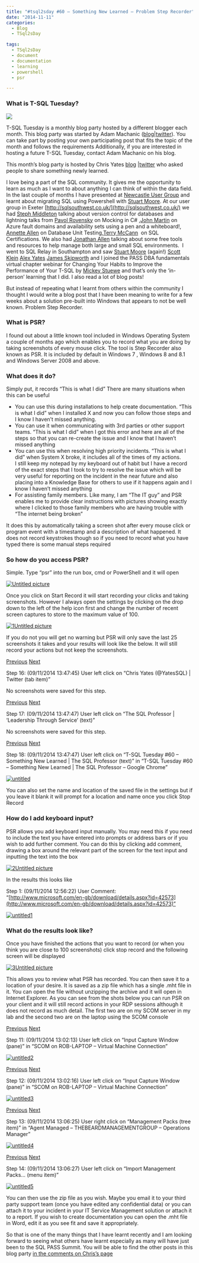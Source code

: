 ```yaml
---
title: "#tsql2sday #60 – Something New Learned – Problem Step Recorder"
date: "2014-11-11" 
categories:
  - Blog
  - TSql2sDay

tags:
  - TSql2sDay
  - document
  - documentation
  - learning
  - powershell
  - psr

---
```

### What is T-SQL Tuesday?

[![](https://chrisyatessql.files.wordpress.com/2012/10/sql-tuesday1.jpg)](http://chrisyatessql.wordpress.com/2014/11/05/t-sql-tuesday-60-something-new-learned/)

T-SQL Tuesday is a monthly blog party hosted by a different blogger each month. This blog party was started by Adam Machanic ([blog](http://sqlblog.com/blogs/adam_machanic/)|[twitter](http://twitter.com/adammachanic)). You can take part by posting your own participating post that fits the topic of the month and follows the requirements Additionally, if you are interested in hosting a future T-SQL Tuesday, contact Adam Machanic on his blog.

This month’s blog party is hosted by Chris Yates [blog](http://chrisyatessql.wordpress.com/) |[twitter](https://twitter.com/@Yatessql) who asked people to share something newly learned.

I love being a part of the SQL community. It gives me the opportunity to learn as much as I want to about anything I can think of within the data field. In the last couple of months I have presented at [Newcastle User Group](http://sqlne.sqlpass.org/) and learnt about migrating SQL using Powershell with [Stuart Moore](https://twitter.com/napalmgram). At our user group in Exeter [http://sqlsouthwest.co.uk/](http://sqlsouthwest.co.uk/) we had [Steph Middleton](https://twitter.com/Steph_middleton) talking about version control for databases and lightning talks from [Pavol Rovensky](https://twitter.com/pavol) on Mocking in C# ,[John Martin](http://twitter.com/SQLServerMonkey) on Azure fault domains and availability sets using a pen and a whiteboard!, [Annette Allen](https://twitter.com/mrs_fatherjack) on Database Unit Testing,[Terry McCann](https://twitter.com/sqlshark)  on SQL Certifications. We also had [Jonathan Allen](http://www.simple-talk.com/community/blogs/jonathanallen/) talking about some free tools and resources to help manage both large and small SQL environments.  I went to SQL Relay in Southampton and saw [Stuart Moore](https://twitter.com/napalmgram) (again!) [Scott Klein](https://twitter.com/SQLScott) [Alex Yates](https://twitter.com/_AlexYates_) [James Skipworth](https://twitter.com/thesqlpimp) and I joined the PASS DBA fundamentals virtual chapter webinar for Changing Your Habits to Improve the Performance of Your T-SQL by [Mickey Stuewe](https://twitter.com/SQLMickey) and that’s only the ‘in-person’ learning that I did. I also read a lot of blog posts!

But instead of repeating what I learnt from others within the community I thought I would write a blog post that I have been meaning to write for a few weeks about a solution pre-built into Windows that appears to not be well known. Problem Step Recorder.

### What is PSR?

I found out about a little known tool included in Windows Operating System a couple of months ago which enables you to record what you are doing by taking screenshots of every mouse click. The tool is Step Recorder also known as PSR. It is included by default in Windows 7 , Windows 8 and 8.1 and Windows Server 2008 and above.

### What does it do?

Simply put, it records “This is what I did” There are many situations when this can be useful

*   You can use this during installations to help create documentation. “This is what I did” when I installed X and now you can follow those steps and I know I haven’t missed anything.
*   You can use it when communicating with 3rd parties or other support teams. “This is what I did” when I got this error and here are all of the steps so that you can re-create the issue and I know that I haven’t missed anything
*   You can use this when resolving high priority incidents. “This is what I did” when System X broke, it includes all of the times of my actions.  
    I still keep my notepad by my keyboard out of habit but I have a record of the exact steps that I took to try to resolve the issue which will be very useful for reporting on the incident in the near future and also placing into a Knowledge Base for others to use if it happens again and I know I haven’t missed anything
*   For assisting family members. Like many, I am “The IT guy” and PSR enables me to provide clear instructions with pictures showing exactly where I clicked to those family members who are having trouble with “The internet being broken”

It does this by automatically taking a screen shot after every mouse click or program event with a timestamp and a description of what happened. It does not record keystrokes though so if you need to record what you have typed there is some manual steps required

### So how do you access PSR?

Simple. Type “psr” into the run box, cmd or PowerShell and it will open

[![Untitled picture](https://blog.robsewell.com/assets/uploads/2014/11/untitled-picture.png)](https://blog.robsewell.com/assets/uploads/2014/11/untitled-picture.png)

Once you click on Start Record it will start recording your clicks and taking screenshots. However I always open the settings by clicking on the drop down to the left of the help icon first and change the number of recent screen captures to store to the maximum value of 100.

[![1Untitled picture](https://blog.robsewell.com/assets/uploads/2014/11/1untitled-picture.png)](https://blog.robsewell.com/assets/uploads/2014/11/1untitled-picture.png)

If you do not you will get no warning but PSR will only save the last 25 screenshots it takes and your results will look like the below. It will still record your actions but not keep the screenshots.

[Previous](https://blog.robsewell.com/tsql2sday-60-something-new-learned-problem-step-recorder/%24Recording_20141109_1348.mht) [Next](https://blog.robsewell.com/tsql2sday-60-something-new-learned-problem-step-recorder/%24Recording_20141109_1348%5B1%5D.mht)

Step 16: (09/11/2014 13:47:45) User left click on “Chris Yates (@YatesSQL) | Twitter (tab item)”

No screenshots were saved for this step.

[Previous](https://blog.robsewell.com/tsql2sday-60-something-new-learned-problem-step-recorder/%24Recording_20141109_1348%5B2%5D.mht) [Next](https://blog.robsewell.com/tsql2sday-60-something-new-learned-problem-step-recorder/%24Recording_20141109_1348%5B3%5D.mht)

Step 17: (09/11/2014 13:47:47) User left click on “The SQL Professor | ‘Leadership Through Service’ (text)”

No screenshots were saved for this step.

[Previous](https://blog.robsewell.com/tsql2sday-60-something-new-learned-problem-step-recorder/%24Recording_20141109_1348%5B4%5D.mht) [Next](https://blog.robsewell.com/tsql2sday-60-something-new-learned-problem-step-recorder/%24Recording_20141109_1348%5B5%5D.mht)

Step 18: (09/11/2014 13:47:47) User left click on “T-SQL Tuesday #60 – Something New Learned | The SQL Professor (text)” in “T-SQL Tuesday #60 – Something New Learned | The SQL Professor – Google Chrome”

[![untitled](https://blog.robsewell.com/assets/uploads/2014/11/untitled.png)](https://blog.robsewell.com/assets/uploads/2014/11/untitled.png)

You can also set the name and location of the saved file in the settings but if you leave it blank it will prompt for a location and name once you click Stop Record

### How do I add keyboard input?

PSR allows you add keyboard input manually. You may need this if you need to include the text you have entered into prompts or address bars or if you wish to add further comment. You can do this by clicking add comment, drawing a box around the relevant part of the screen for the text input and inputting the text into the box

[![2Untitled picture](https://blog.robsewell.com/assets/uploads/2014/11/2untitled-picture.png)](https://blog.robsewell.com/assets/uploads/2014/11/2untitled-picture.png)

In the results this looks like

Step 1: (09/11/2014 12:56:22) User Comment: “[http://www.microsoft.com/en-gb/download/details.aspx?id=42573](http://www.microsoft.com/en-gb/download/details.aspx?id=42573)”

[![untitled1](https://blog.robsewell.com/assets/uploads/2014/11/untitled1.png)](https://blog.robsewell.com/assets/uploads/2014/11/untitled1.png)

### What do the results look like?

Once you have finished the actions that you want to record (or when you think you are close to 100 screenshots) click stop record and the following screen will be displayed

[![3Untitled picture](https://blog.robsewell.com/assets/uploads/2014/11/3untitled-picture.png)](https://blog.robsewell.com/assets/uploads/2014/11/3untitled-picture.png)

This allows you to review what PSR has recorded. You can then save it to a location of your desire. It is saved as a zip file which has a single .mht file in it. You can open the file without unzipping the archive and it will open in Internet Explorer. As you can see from the shots below you can run PSR on your client and it will still record actions in your RDP sessions although it does not record as much detail. The first two are on my SCOM server in my lab and the second two are on the laptop using the SCOM console

[Previous](https://blog.robsewell.com/tsql2sday-60-something-new-learned-problem-step-recorder/%24Recording_20141109_1338.mht) [Next](https://blog.robsewell.com/tsql2sday-60-something-new-learned-problem-step-recorder/%24Recording_20141109_1338%5B1%5D.mht)

Step 11: (09/11/2014 13:02:13) User left click on “Input Capture Window (pane)” in “SCOM on ROB-LAPTOP – Virtual Machine Connection”

[![untitled2](https://blog.robsewell.com/assets/uploads/2014/11/untitled2.png)](https://blog.robsewell.com/assets/uploads/2014/11/untitled2.png)

[Previous](https://blog.robsewell.com/tsql2sday-60-something-new-learned-problem-step-recorder/%24Recording_20141109_1338%5B2%5D.mht) [Next](https://blog.robsewell.com/tsql2sday-60-something-new-learned-problem-step-recorder/%24Recording_20141109_1338%5B3%5D.mht)

Step 12: (09/11/2014 13:02:16) User left click on “Input Capture Window (pane)” in “SCOM on ROB-LAPTOP – Virtual Machine Connection”

[![untitled3](https://blog.robsewell.com/assets/uploads/2014/11/untitled3.png)](https://blog.robsewell.com/assets/uploads/2014/11/untitled3.png)

[Previous](https://blog.robsewell.com/tsql2sday-60-something-new-learned-problem-step-recorder/%24Recording_20141109_1338%5B4%5D.mht) [Next](https://blog.robsewell.com/tsql2sday-60-something-new-learned-problem-step-recorder/%24Recording_20141109_1338%5B5%5D.mht)

Step 13: (09/11/2014 13:06:25) User right click on “Management Packs (tree item)” in “Agent Managed – THEBEARDMANAGEMENTGROUP – Operations Manager”

[![untitled4](https://blog.robsewell.com/assets/uploads/2014/11/untitled4.png)](https://blog.robsewell.com/assets/uploads/2014/11/untitled4.png)

[Previous](https://blog.robsewell.com/tsql2sday-60-something-new-learned-problem-step-recorder/%24Recording_20141109_1338%5B6%5D.mht) [Next](https://blog.robsewell.com/tsql2sday-60-something-new-learned-problem-step-recorder/%24Recording_20141109_1338%5B7%5D.mht)

Step 14: (09/11/2014 13:06:27) User left click on “Import Management Packs… (menu item)”

[![untitled5](https://blog.robsewell.com/assets/uploads/2014/11/untitled5.png)](https://blog.robsewell.com/assets/uploads/2014/11/untitled5.png)

You can then use the zip file as you wish. Maybe you email it to your third party support team (once you have edited any confidential data) or you can attach it to your incident in your IT Service Management solution or attach it to a report. If you wish to create documentation you can open the .mht file in Word, edit it as you see fit and save it appropriately.

So that is one of the many things that I have learnt recently and I am looking forward to seeing what others have learnt especially as many will have just been to the SQL PASS Summit. You will be able to find the other posts in this blog party [in the comments on Chris’s page](http://chrisyatessql.wordpress.com/2014/11/05/t-sql-tuesday-60-something-new-learned/#comments)
